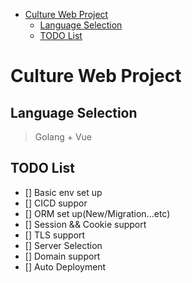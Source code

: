 - [Culture Web Project](#culture-web-project)
  - [Language Selection](#language-selection)
  - [TODO List](#todo-list)

# Culture Web Project
## Language Selection
> Golang + Vue 

## TODO List
- [] Basic env set up
- [] CICD suppor
- [] ORM set up(New/Migration...etc)
- [] Session && Cookie support
- [] TLS support
- [] Server Selection
- [] Domain support
- [] Auto Deployment